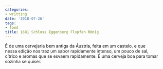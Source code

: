 ```yaml
---
categories:
- writting
date: '2018-07-26'
tags:
- food
title: 1681 Schloss Eggenberg Flopfen Rönig
---
```


É de uma cervejaria bem antiga da Áustria, feita em um castelo, e que nessa edição nos traz um sabor rapidamente intenso, um pouco de sal, cítrico e aromas que se esvaem rapidamente. É uma cerveja boa para tomar sozinha se quiser.

